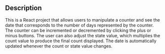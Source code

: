 ## Description

This is a React project that allows users to manipulate a counter and see the date that corresponds to the number of days represented by the counter. The counter can be incremented or decremented by clicking the plus or minus buttons. The user can also adjust the state value, which multiplies the count value to produce the final count displayed. The date is automatically updated whenever the count or state value changes.
